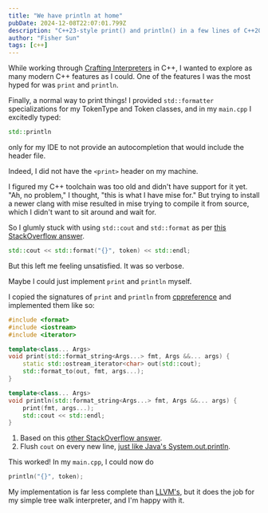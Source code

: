```yaml
---
title: "We have println at home"
pubDate: 2024-12-08T22:07:01.799Z
description: "C++23-style print() and println() in a few lines of C++20"
author: "Fisher Sun"
tags: [c++]
---
```

While working through [Crafting Interpreters](https://craftinginterpreters.com/) in C++, I wanted to explore as many modern C++ features as I could.
One of the features I was the most hyped for was `print` and `println`.

Finally, a normal way to print things! I provided `std::formatter` specializations for my TokenType and Token classes, and in my `main.cpp` I excitedly typed:
```c++
std::println
```
only for my IDE to not provide an autocompletion that would include the header file.

Indeed, I did not have the `<print>` header on my machine.

I figured my C++ toolchain was too old and didn't have support for it yet.
"Ah, no problem," I thought, "this is what I have mise for."
But trying to install a newer clang with mise resulted in mise trying to compile it from source, which I didn't want to sit around and wait for.

So I glumly stuck with using `std::cout` and `std::format` as per [this StackOverflow answer](https://stackoverflow.com/a/65185632/14106506).
```c++
std::cout << std::format("{}", token) << std::endl;
```

But this left me feeling unsatisfied.
It was so verbose.

Maybe I could just implement `print` and `println` myself.

I copied the signatures of `print` and `println` from [cppreference](https://en.cppreference.com/w/cpp/io/print)
and implemented them like so:

```c++ {"1":7-8} {"2":14}
#include <format>
#include <iostream>
#include <iterator>

template<class... Args>
void print(std::format_string<Args...> fmt, Args &&... args) {
    static std::ostream_iterator<char> out(std::cout);
    std::format_to(out, fmt, args...);
}

template<class... Args>
void println(std::format_string<Args...> fmt, Args &&... args) {
    print(fmt, args...);
    std::cout << std::endl;
}
```
1. Based on this [other StackOverflow answer](https://stackoverflow.com/a/73357333/14106506).
2. Flush `cout` on every new line, [just like Java's System.out.println](https://stackoverflow.com/a/7166357/14106506). 

This worked! In my `main.cpp`, I could now do
```c++
println("{}", token);
```

My implementation is far less complete than [LLVM's](https://github.com/llvm/llvm-project/blob/eff0d8103c5e0db938550dd6e18230ea8ed9ff4b/libcxx/include/print), but it does the job for my simple tree walk interpreter,
and I'm happy with it.
